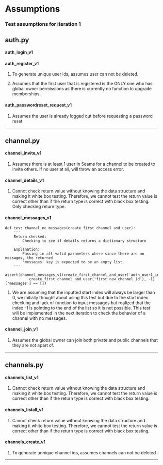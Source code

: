 # Assumptions

### Test assumptions for iteration 1

## auth.py

#### auth_login_v1

#### auth_register_v1
1. To generate unique user ids, assumes user can not be deleted.

1. Assumes that the first user that is registered is the ONLY one who has global owner permissions as there is currently no function to upgrade memberships.

#### auth_passwordreset_request_v1
1. Assumes the user is already logged out before requesting a password reset

---

## channel.py

#### channel_invite_v1

1. Assumes there is at least 1 user in Seams for a channel to be created to invite others. If no user at all, will throw an access error.

#### channel_details_v1

1. Cannot check return value without knowing the data structure and making it white box testing. Therefore, we cannot test the return value is correct other than if the return type is correct with black box testing. Only checking return type. 


#### channel_messages_v1

```
def test_channel_no_messages(create_first_channel_and_user):
    '''
    Return checked:
        Checking to see if details returns a dictionary structure

    Explanation:
        Passing in all valid parameters where since there are no messages, the returned
        'messages' key is expected to be an empty list.
    '''
    assert(channel_messages_v1(create_first_channel_and_user['auth_user1_id'],
           create_first_channel_and_user['first_new_channel_id'], -1)['messages'] == [])
```

1. We are assuming that the inputted start index will always be larger than 0, we initially thought
   about using this test but due to the start index checking and lack of function to input messages but
   realized that the index -1 is pointing to the end of the list so it is not possible. This test will be implemented in the next iteration to check the behavior of a channel with no messages.

#### channel_join_v1

1. Assumes the global owner can join both private and public channels that they are not apart of.

---

## channels.py

#### channels_list_v1

1. Cannot check return value without knowing the data structure and making it white box testing. Therefore, we cannot test the return value is correct other than if the return type is correct with black box testing.

#### channels_listall_v1

1. Cannot check return value without knowing the data structure and making it white box testing. Therefore, we cannot test the return value is correct other than if the return type is correct with black box testing.

#### channels_create_v1
1. To generate unnique channel ids, assumes channels can not be deleted.

---
